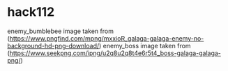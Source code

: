 # hack112

enemy_bumblebee image taken from (https://www.pngfind.com/mpng/mxxioR_galaga-galaga-enemy-no-background-hd-png-download/)
enemy_boss image taken from (https://www.seekpng.com/ipng/u2q8u2q8t4e6r5t4_boss-galaga-galaga-png/)